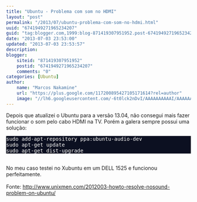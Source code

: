 ```yaml
---
title: "Ubuntu - Problema com som no HDMI"
layout: "post"
permalink: "/2013/07/ubuntu-problema-com-som-no-hdmi.html"
uuid: "6741949271965234207"
guid: "tag:blogger.com,1999:blog-871419307951952.post-6741949271965234207"
date: "2013-07-03 23:53:00"
updated: "2013-07-03 23:53:57"
description: 
blogger:
    siteid: "871419307951952"
    postid: "6741949271965234207"
    comments: "0"
categories: [Ubuntu]
author: 
    name: "Marcos Nakamine"
    url: "https://plus.google.com/117200895427105171614?rel=author"
    image: "//lh6.googleusercontent.com/-6t0lck2nDvI/AAAAAAAAAAI/AAAAAAAAOBw/_9ON3AiIr48/s32-c/photo.jpg"
---
```


<div class="css-full-post-content js-full-post-content">
Depois que atualizei o Ubuntu para a versão 13.04, não consegui mais fazer funcionar o som pelo cabo HDMI na TV. Porém a galera sempre possui uma solução:<br /><pre style="background: #0c1021; color: #f8f8f8;">sudo add-apt-repository ppa:ubuntu-audio-dev <br />sudo apt-get update <br />sudo apt-get dist-upgrade<br /></pre><br />No meu caso testei no Xubuntu em um DELL 1525 e funcionou perfeitamente.<br /><br />Fonte: <a href="http://www.unixmen.com/2012003-howto-resolve-nosound-problem-on-ubuntu/">http://www.unixmen.com/2012003-howto-resolve-nosound-problem-on-ubuntu/</a>
</div>